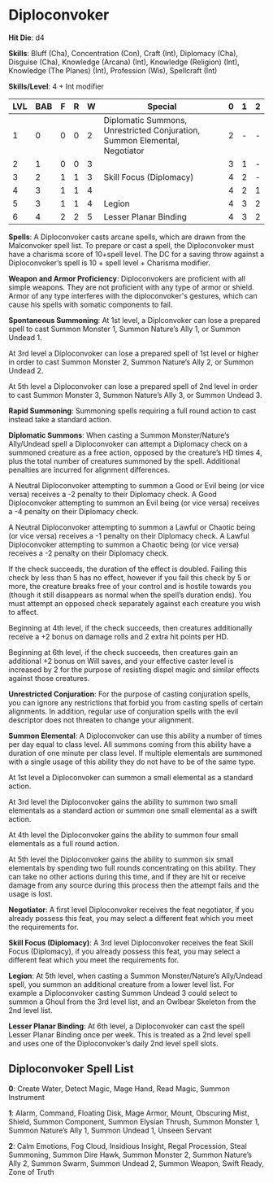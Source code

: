 # Diploconvoker

**Hit Die**: d4

**Skills**: Bluff (Cha), Concentration (Con), Craft (Int), Diplomacy (Cha), Disguise (Cha), Knowledge (Arcana) (Int), Knowledge (Religion) (Int), Knowledge (The Planes) (Int), Profession (Wis), Spellcraft (Int)

**Skills/Level**: 4 + Int modifier

LVL | BAB | F | R | W | Special | 0 | 1 | 2
--- | --- | - | - | - | ------- | - | - | -
1   | 0   | 0 | 0 | 2 | Diplomatic Summons, Unrestricted Conjuration, Summon Elemental, Negotiator | 2 |  -  |  -  
2   | 1   | 0 | 0 | 3 |  | 3 | 1 |  -  
3   | 2   | 1 | 1 | 3 | Skill Focus (Diplomacy) | 4 | 2 | -
4   | 3   | 1 | 1 | 4 |  | 4 | 2 | 1
5   | 3   | 1 | 1 | 4 | Legion | 4 | 3 | 2
6   | 4   | 2 | 2 | 5 | Lesser Planar Binding | 4 | 3 | 2

**Spells**: A Diploconvoker casts arcane spells, which are drawn from the Malconvoker spell list. To prepare or cast a spell, the Diploconvoker must have a charisma score of 10+spell level. The DC for a saving throw against a Diploconvoker’s spell is 10 + spell level + Charisma modifier. 

**Weapon and Armor Proficiency**: Diploconvokers are proficient with all simple weapons. They are not proficient with any type of armor or shield. Armor of any type interferes with the diploconvoker's gestures, which can cause his spells with somatic components to fail.

**Spontaneous Summoning**: At 1st level, a Diplconvoker can lose a prepared spell to cast Summon Monster 1, Summon Nature’s Ally 1, or Summon Undead 1.

At 3rd level a Diploconvoker can lose a prepared spell of 1st level or higher in order to cast Summon Monster 2, Summon Nature’s Ally 2, or Summon Undead 2.

At 5th level a Diploconvoker can lose a prepared spell of 2nd level in order to cast Summon Monster 3, Summon Nature’s Ally 3, or Summon Undead 3. 


**Rapid Summoning**: Summoning spells requiring a full round action to cast instead take a standard action.

**Diplomatic Summons**: When casting a Summon Monster/Nature’s Ally/Undead spell a Diploconvoker can attempt a Diplomacy check on a summoned creature as a free action, opposed by the creature’s HD times 4, plus the total number of creatures summoned by the spell. 
Additional penalties are incurred for alignment differences. 

A Neutral Diploconvoker attempting to summon a Good or Evil being (or vice versa) receives a -2 penalty to their Diplomacy check. A Good Diploconvoker attempting to summon an Evil being (or vice versa) receives a -4 penalty on their Diplomacy check.

A Neutral Diploconvoker attempting to summon a Lawful or Chaotic being (or vice versa) receives a -1 penalty on their Diplomacy check. A Lawful Diploconvoker attempting to summon a Chaotic being (or vice versa) receives a -2 penalty on their Diplomacy check.

If the check succeeds, the duration of the effect is doubled. Failing this check by less than 5 has no effect, however if you fail this check by 5 or more, the creature breaks free of your control and is hostile towards you (though it still disappears as normal when the spell’s duration ends). You must attempt an opposed check separately against each creature you wish to affect.

Beginning at 4th level, if the check succeeds, then creatures additionally receive a +2 bonus on damage rolls and 2 extra hit points per HD.

Beginning at 6th level, if the check succeeds, then creatures gain an additional +2 bonus on Will saves, and your effective caster level is increased by 2 for the purpose of resisting dispel magic and similar effects against those creatures.

**Unrestricted Conjuration**: For the purpose of casting conjuration spells, you can ignore any restrictions that forbid you from casting spells of certain alignments. In addition, regular use of conjuration spells with the evil descriptor does not threaten to change your alignment.

**Summon Elemental**: A Diploconvoker can use this ability a number of times per day equal to class level. All summons coming from this ability have a duration of one minute per class level. If multiple elementals are summoned with a single usage of this ability they do not have to be of the same type.

At 1st level a Diploconvoker can summon a small elemental as a standard action.

At 3rd level the Diploconvoker gains the ability to summon two small elementals as a standard action or summon one small elemental as a swift action.

At 4th level the Diploconvoker gains the ability to summon four small elementals as a full round action.

At 5th level the Diploconvoker gains the ability to summon six small elementals by spending two full rounds concentrating on this ability. They can take no other actions during this time, and if they are hit or receive damage from any source during this process then the attempt fails and the usage is lost. 

**Negotiator**: A first level Diploconvoker receives the feat negotiator, if you already possess this feat, you may select a different feat which you meet the requirements for.
 
**Skill Focus (Diplomacy)**: A 3rd level Diploconvoker receives the feat Skill Focus (Diplomacy), if you already possess this feat, you may select a different feat which you meet the requirements for.

**Legion**: At 5th level, when casting a Summon Monster/Nature’s Ally/Undead spell, you summon an additional creature from a lower level list. For example a Diploconvoker casting Summon Undead 3 could select to summon a Ghoul from the 3rd level list, and an Owlbear Skeleton from the 2nd level list.

**Lesser Planar Binding**: At 6th level, a Diploconvoker can cast the spell Lesser Planar Binding once per week. This is treated as a 2nd level spell and uses one of the Diploconvoker’s daily 2nd level spell slots.

## Diploconvoker Spell List

**0**: Create Water, Detect Magic, Mage Hand, Read Magic, Summon Instrument

**1**: Alarm, Command, Floating Disk, Mage Armor, Mount, Obscuring Mist, Shield, Summon Component, Summon Elysian Thrush, Summon Monster 1, Summon Nature’s Ally 1, Summon Undead 1, Unseen Servant

**2**: Calm Emotions, Fog Cloud, Insidious Insight, Regal Procession, Steal Summoning, Summon Dire Hawk, Summon Monster 2, Summon Nature’s Ally 2, Summon Swarm, Summon Undead 2, Summon Weapon, Swift Ready, Zone of Truth
